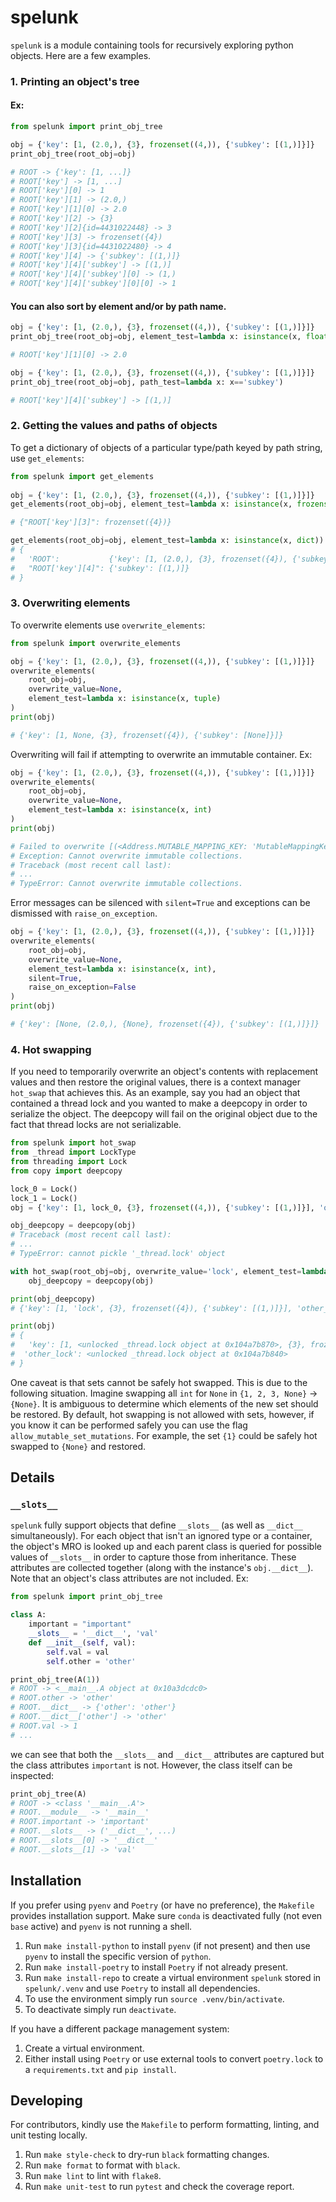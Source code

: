# spelunk
`spelunk` is a module containing tools for recursively exploring python objects. Here are a few examples.

### 1. Printing an object's tree
#### Ex:
  ```python
from spelunk import print_obj_tree
  
obj = {'key': [1, (2.0,), {3}, frozenset((4,)), {'subkey': [(1,)]}]}
print_obj_tree(root_obj=obj)

# ROOT -> {'key': [1, ...]}
# ROOT['key'] -> [1, ...]
# ROOT['key'][0] -> 1
# ROOT['key'][1] -> (2.0,)
# ROOT['key'][1][0] -> 2.0
# ROOT['key'][2] -> {3}
# ROOT['key'][2]{id=4431022448} -> 3
# ROOT['key'][3] -> frozenset({4})
# ROOT['key'][3]{id=4431022480} -> 4
# ROOT['key'][4] -> {'subkey': [(1,)]}
# ROOT['key'][4]['subkey'] -> [(1,)]
# ROOT['key'][4]['subkey'][0] -> (1,)
# ROOT['key'][4]['subkey'][0][0] -> 1
  ```
#### You can also sort by element and/or by path name.
  ```python
obj = {'key': [1, (2.0,), {3}, frozenset((4,)), {'subkey': [(1,)]}]}
print_obj_tree(root_obj=obj, element_test=lambda x: isinstance(x, float))

# ROOT['key'][1][0] -> 2.0
  ```
  ```python
obj = {'key': [1, (2.0,), {3}, frozenset((4,)), {'subkey': [(1,)]}]}
print_obj_tree(root_obj=obj, path_test=lambda x: x=='subkey')  

# ROOT['key'][4]['subkey'] -> [(1,)]
  ```

### 2. Getting the values and paths of objects
To get a dictionary of objects of a particular type/path keyed by path string, use `get_elements`:
```python
from spelunk import get_elements
  
obj = {'key': [1, (2.0,), {3}, frozenset((4,)), {'subkey': [(1,)]}]}
get_elements(root_obj=obj, element_test=lambda x: isinstance(x, frozenset))

# {"ROOT['key'][3]": frozenset({4})}

get_elements(root_obj=obj, element_test=lambda x: isinstance(x, dict))
# {
#   'ROOT':           {'key': [1, (2.0,), {3}, frozenset({4}), {'subkey': [(1,)]}]}, 
#   "ROOT['key'][4]": {'subkey': [(1,)]}
# }
```

### 3. Overwriting elements 
To overwrite elements use `overwrite_elements`:
```python
from spelunk import overwrite_elements

obj = {'key': [1, (2.0,), {3}, frozenset((4,)), {'subkey': [(1,)]}]}
overwrite_elements(
    root_obj=obj, 
    overwrite_value=None, 
    element_test=lambda x: isinstance(x, tuple)
)
print(obj)

# {'key': [1, None, {3}, frozenset({4}), {'subkey': [None]}]}
```
Overwriting will fail if attempting to overwrite an immutable container. 
Ex: 
```python
obj = {'key': [1, (2.0,), {3}, frozenset((4,)), {'subkey': [(1,)]}]}
overwrite_elements(
    root_obj=obj, 
    overwrite_value=None, 
    element_test=lambda x: isinstance(x, int)
)
print(obj)

# Failed to overwrite [(<Address.MUTABLE_MAPPING_KEY: 'MutableMappingKey'>, ...
# Exception: Cannot overwrite immutable collections.
# Traceback (most recent call last):
# ...
# TypeError: Cannot overwrite immutable collections.
```
Error messages can be silenced with `silent=True` and exceptions can be dismissed with 
`raise_on_exception`.
```python
obj = {'key': [1, (2.0,), {3}, frozenset((4,)), {'subkey': [(1,)]}]}
overwrite_elements(
    root_obj=obj, 
    overwrite_value=None, 
    element_test=lambda x: isinstance(x, int),
    silent=True,
    raise_on_exception=False
)
print(obj)

# {'key': [None, (2.0,), {None}, frozenset({4}), {'subkey': [(1,)]}]}
```

### 4. Hot swapping
If you need to temporarily overwrite an object's contents with replacement 
values and then restore the original values, there is a context manager `hot_swap` that achieves this. 
As an example, say you had an object that contained a thread lock and you wanted to make a deepcopy in 
order to serialize the object. The deepcopy will fail on the original object due to the fact that thread locks 
are not serializable.
```python
from spelunk import hot_swap
from _thread import LockType
from threading import Lock
from copy import deepcopy

lock_0 = Lock()
lock_1 = Lock()
obj = {'key': [1, lock_0, {3}, frozenset((4,)), {'subkey': [(1,)]}], 'other_lock': lock_1}

obj_deepcopy = deepcopy(obj)
# Traceback (most recent call last):
# ...
# TypeError: cannot pickle '_thread.lock' object

with hot_swap(root_obj=obj, overwrite_value='lock', element_test=lambda x: isinstance(x, LockType)):
    obj_deepcopy = deepcopy(obj)

print(obj_deepcopy)
# {'key': [1, 'lock', {3}, frozenset({4}), {'subkey': [(1,)]}], 'other_lock': 'lock'}

print(obj)
# {
#   'key': [1, <unlocked _thread.lock object at 0x104a7b870>, {3}, frozenset({4}), {'subkey': [(1,)]}], 
#  'other_lock': <unlocked _thread.lock object at 0x104a7b840>
# }
```
One caveat is that sets cannot be safely hot swapped. This is due to the following situation. Imagine 
swapping all `int` for `None` in `{1, 2, 3, None}` -> `{None}`. It is ambiguous to determine which 
elements of the new set should be restored. By default, hot swapping is not allowed with sets, however,
if you know it can be performed safely you can use the flag `allow_mutable_set_mutations`. For example,
the set `{1}` could be safely hot swapped to `{None}` and restored.

## Details
### `__slots__`
`spelunk` fully support objects that define `__slots__` (as well as `__dict__` simultaneously). For each
object that isn't an ignored type or a container, the object's MRO is looked up and each parent class is queried
for possible values of `__slots__` in order to capture those from inheritance. These attributes are collected 
together (along with the instance's `obj.__dict__`). Note that an object's class attributes are not included. 
Ex:
```python
from spelunk import print_obj_tree

class A:
    important = "important"
    __slots__ = '__dict__', 'val'
    def __init__(self, val):
        self.val = val
        self.other = 'other'

print_obj_tree(A(1))
# ROOT -> <__main__.A object at 0x10a3dcdc0>
# ROOT.other -> 'other'
# ROOT.__dict__ -> {'other': 'other'}
# ROOT.__dict__['other'] -> 'other'
# ROOT.val -> 1
# ...
```
we can see that both the `__slots__` and `__dict__` attributes are captured but the 
class attributes `important` is not. However, the class itself can be inspected:
```python
print_obj_tree(A)
# ROOT -> <class '__main__.A'>
# ROOT.__module__ -> '__main__'
# ROOT.important -> 'important'
# ROOT.__slots__ -> ('__dict__', ...)
# ROOT.__slots__[0] -> '__dict__'
# ROOT.__slots__[1] -> 'val'
```

## Installation
If you prefer using `pyenv` and `Poetry` (or have no preference), the `Makefile` provides installation support. Make sure `conda` is deactivated fully (not even `base` active) and `pyenv` is not running a shell. 
1. Run `make install-python` to install `pyenv` (if not present) and then use `pyenv` to install the specific version of `python`.
2. Run `make install-poetry` to install `Poetry` if not already present. 
3. Run `make install-repo` to create a virtual environment `spelunk` stored in `spelunk/.venv` and use `Poetry` to install all dependencies.
4. To use the environment simply run `source .venv/bin/activate`.
5. To deactivate simply run `deactivate`.

If you have a different package management system:
1. Create a virtual environment.
2. Either install using `Poetry` or use external tools to convert `poetry.lock` to a `requirements.txt` and `pip install`.


## Developing
For contributors, kindly use the `Makefile` to perform formatting, linting, and unit testing locally.
1. Run `make style-check` to dry-run `black` formatting changes.
2. Run `make format` to format with `black`.
3. Run `make lint` to lint with `flake8`.
4. Run `make unit-test` to run `pytest` and check the coverage report. 